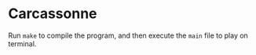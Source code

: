

# Carcassonne


Run `make` to compile the program, and then execute the `main` file to play on terminal.




